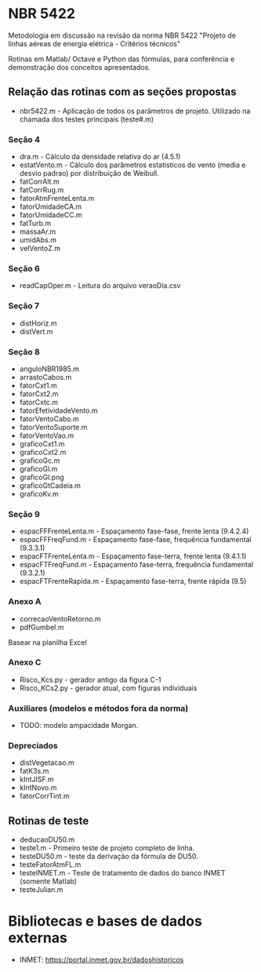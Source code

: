 # NBR 5422

Metodologia em discussão na revisão da norma NBR 5422 "Projeto de linhas aéreas de energia elétrica - Critérios técnicos"

Rotinas em Matlab/ Octave e Python das fórmulas, para conferência e demonstração dos conceitos apresentados.

## Relação das rotinas com as seções propostas

* nbr5422.m - Aplicação de todos os parâmetros de projeto. Utilizado na chamada dos testes principais (teste#.m)

### Seção 4

* dra.m - Cálculo da densidade relativa do ar (4.5.1)
* estatVento.m - Cálculo dos parâmetros estatísticos do vento (media e desvio padrao) por distribuição de Weibull.
* fatCorrAlt.m
* fatCorrRug.m
* fatorAtmFrenteLenta.m
* fatorUmidadeCA.m
* fatorUmidadeCC.m
* fatTurb.m
* massaAr.m
* umidAbs.m
* velVentoZ.m

### Seção 6

* readCapOper.m - Leitura do arquivo veraoDia.csv

### Seção 7

* distHoriz.m
* distVert.m

### Seção 8

* anguloNBR1985.m
* arrastoCabos.m
* fatorCxt1.m
* fatorCxt2.m
* fatorCxtc.m
* fatorEfetividadeVento.m
* fatorVentoCabo.m
* fatorVentoSuporte.m
* fatorVentoVao.m
* graficoCxt1.m
* graficoCxt2.m
* graficoGc.m
* graficoGl.m
* graficoGl.png
* graficoGtCadeia.m
* graficoKv.m

### Seção 9 

* espacFFFrenteLenta.m - Espaçamento fase-fase, frente lenta (9.4.2.4)
* espacFFFreqFund.m - Espaçamento fase-fase, frequência fundamental (9.3.3.1)
* espacFTFrenteLenta.m - Espaçamento fase-terra, frente lenta (9.4.1.1)
* espacFTFreqFund.m - Espaçamento fase-terra, frequência fundamental (9.3.2.1)
* espacFTFrenteRapida.m - Espaçamento fase-terra, frente rápida (9.5)

### Anexo A

* correcaoVentoRetorno.m
* pdfGumbel.m

Basear na planilha Excel

### Anexo C

* Risco_Kcs.py - gerador antigo da figura C-1
* Risco_KCs2.py - gerador atual, com figuras individuais

### Auxiliares (modelos e métodos fora da norma)

* TODO: modelo ampacidade Morgan.

### Depreciados

* distVegetacao.m
* fatK3s.m
* kIntJISF.m
* kIntNovo.m
* fatorCorrTint.m

## Rotinas de teste

* deducaoDU50.m
* teste1.m - Primeiro teste de projeto completo de linha.
* testeDU50.m - teste da derivação da fórmula de DU50.
* testeFatorAtmFL.m
* testeINMET.m - Teste de tratamento de dados do banco INMET (somente Matlab)
* testeJulian.m

# Bibliotecas e bases de dados externas

* INMET: https://portal.inmet.gov.br/dadoshistoricos